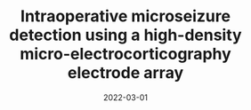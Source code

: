 ---
title: "Intraoperative microseizure detection using a high-density micro-electrocorticography electrode array"
collection: publications
category: manuscripts
permalink: /publication/2022-microseizure-detection
date: 2022-03-01
venue: 'Brain Communications'
paperurl: 'https://academic.oup.com/braincomms/article/4/3/fcac122/6588144'
citation: 'Sun, J., Barth, K., Qiao, S., Chiang, C.H., Wang, C., Rahimpour, S., Trumpis, M., Duraivel, S., Dubey, A., Wingel, K.E., Rachinskiy, I., Friedman, A.H., Southwell, D.G., Sinha, S.R., Harward, S.C., Cogan, G.B., Viventi, J. (2022). &quot;Intraoperative microseizure detection using a high-density micro-electrocorticography electrode array.&quot; <i>Brain Communications</i>. 4(3), fcac122.'
---